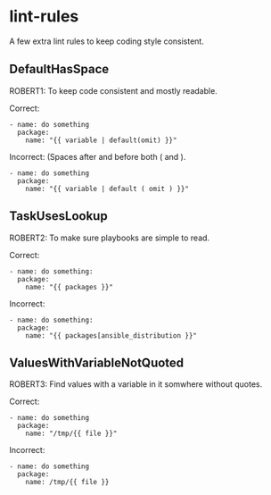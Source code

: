 lint-rules
==========

A few extra lint rules to keep coding style consistent.

DefaultHasSpace
---------------

ROBERT1: To keep code consistent and mostly readable.

Correct:
```
- name: do something
  package:
    name: "{{ variable | default(omit) }}"
```

Incorrect: (Spaces after and before both ( and ).
```
- name: do something
  package:
    name: "{{ variable | default ( omit ) }}"
```

TaskUsesLookup
--------------

ROBERT2: To make sure playbooks are simple to read.

Correct:
```
- name: do something:
  package:
    name: "{{ packages }}"
```

Incorrect:
```
- name: do something:
  package:
    name: "{{ packages[ansible_distribution }}"
```

ValuesWithVariableNotQuoted
---------------------------

ROBERT3: Find values with a variable in it somwhere without quotes.

Correct:
```
- name: do something
  package:
    name: "/tmp/{{ file }}"
```

Incorrect:
```
- name: do something
  package:
    name: /tmp/{{ file }}
```
